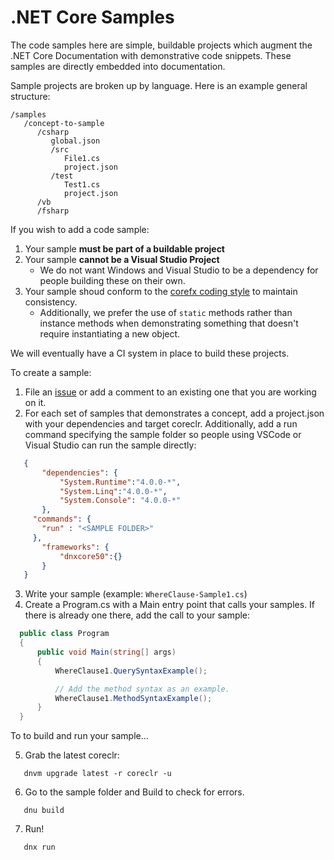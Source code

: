 # .NET Core Samples

The code samples here are simple, buildable projects which augment the .NET Core Documentation with demonstrative code snippets.  These samples are directly embedded into documentation.

Sample projects are broken up by language.  Here is an example general structure:

```
/samples
   /concept-to-sample
      /csharp
         global.json
         /src
            File1.cs
            project.json
         /test
            Test1.cs
            project.json
      /vb
      /fsharp
```
If you wish to add a code sample:

1. Your sample **must be part of a buildable project**
2. Your sample **cannot be a Visual Studio Project**
	- We do not want Windows and Visual Studio to be a dependency for people building these on their own.
3. Your sample shoud conform to the [corefx coding style](https://github.com/dotnet/corefx/blob/master/Documentation/coding-guidelines/coding-style.md) to maintain consistency.
	- Additionally, we prefer the use of `static` methods rather than instance methods when demonstrating something that doesn't require instantiating a new object.

We will eventually have a CI system in place to build these projects.

To create a sample:

1. File an [issue](https://github.com/dotnet/core-docs/issues) or add a comment to an existing one that you are working on it.
2. For each set of samples that demonstrates a concept, add a project.json with your dependencies and target coreclr. Additionally,
add a run command specifying the sample folder so people using VSCode or Visual Studio can run the sample directly:

 ```json
 	{
		"dependencies": {
		    "System.Runtime":"4.0.0-*",
		    "System.Linq":"4.0.0-*",
		    "System.Console": "4.0.0-*"
	    },
      "commands": {
        "run" : "<SAMPLE FOLDER>"
      },
	    "frameworks": {
		    "dnxcore50":{}
	    }
    }
 ```

3. Write your sample (example: `WhereClause-Sample1.cs`)
4. Create a Program.cs with a Main entry point that calls your samples. If there is already one there, add the call to your sample:
  ```c#
    public class Program
    {
        public void Main(string[] args)
        {
            WhereClause1.QuerySyntaxExample();

			// Add the method syntax as an example.
            WhereClause1.MethodSyntaxExample();
        }
    }
  ```
  To to build and run your sample...

5. Grab the latest coreclr:

 ```    
	dnvm upgrade latest -r coreclr -u
 ```
6. Go to the sample folder and Build to check for errors.

 ```
    dnu build
 ```
7. Run!

 ```
    dnx run
 ```
